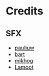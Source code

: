 # Credits

## SFX

- [pauliuw](https://opengameart.org/users/pauliuw)
- [bart](https://opengameart.org/users/bart)
- [mikhog](https://opengameart.org/users/mikhog)
- [Lamoot](https://opengameart.org/users/lamoot)
